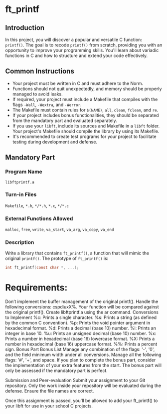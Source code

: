 # ft_printf

## Introduction

In this project, you will discover a popular and versatile C function: `printf()`. The goal is to recode `printf()` from scratch, providing you with an opportunity to improve your programming skills. You'll learn about variadic functions in C and how to structure and extend your code effectively.

## Common Instructions

- Your project must be written in C and must adhere to the Norm.
- Functions should not quit unexpectedly, and memory should be properly managed to avoid leaks.
- If required, your project must include a Makefile that compiles with the flags `-Wall`, `-Wextra`, and `-Werror`.
- The Makefile must contain rules for `$(NAME)`, `all`, `clean`, `fclean`, and `re`.
- If your project includes bonus functionalities, they should be separated from the mandatory part and evaluated separately.
- If you use your `libft`, include its sources and Makefile in a `libft` folder. Your project's Makefile should compile the library by using its Makefile.
- It's recommended to create test programs for your project to facilitate testing during development and defense.

## Mandatory Part

### Program Name
`libftprintf.a`

### Turn-in Files
`Makefile`, `*.h`, `*/*.h`, `*.c`, `*/*.c`

### External Functions Allowed
`malloc`, `free`, `write`, `va_start`, `va_arg`, `va_copy`, `va_end`

### Description
Write a library that contains `ft_printf()`, a function that will mimic the original `printf()`. The prototype of `ft_printf()` is:

```c
int ft_printf(const char *, ...);
```
# Requirements:

Don’t implement the buffer management of the original printf().
Handle the following conversions: cspdiuxX%.
Your function will be compared against the original printf().
Create libftprintf.a using the ar command.
Conversions to Implement
%c: Prints a single character.
%s: Prints a string (as defined by the common C convention).
%p: Prints the void pointer argument in hexadecimal format.
%d: Prints a decimal (base 10) number.
%i: Prints an integer in base 10.
%u: Prints an unsigned decimal (base 10) number.
%x: Prints a number in hexadecimal (base 16) lowercase format.
%X: Prints a number in hexadecimal (base 16) uppercase format.
%%: Prints a percent sign.
Bonus Part
Bonus List
Manage any combination of the flags: '-', '0', and the field minimum width under all conversions.
Manage all the following flags: '#', '+', and space.
If you plan to complete the bonus part, consider the implementation of your extra features from the start. The bonus part will only be assessed if the mandatory part is perfect.

Submission and Peer-evaluation
Submit your assignment to your Git repository. Only the work inside your repository will be evaluated during the defense. Ensure the file names are correct.

Once this assignment is passed, you'll be allowed to add your ft_printf() to your libft for use in your school C projects.
